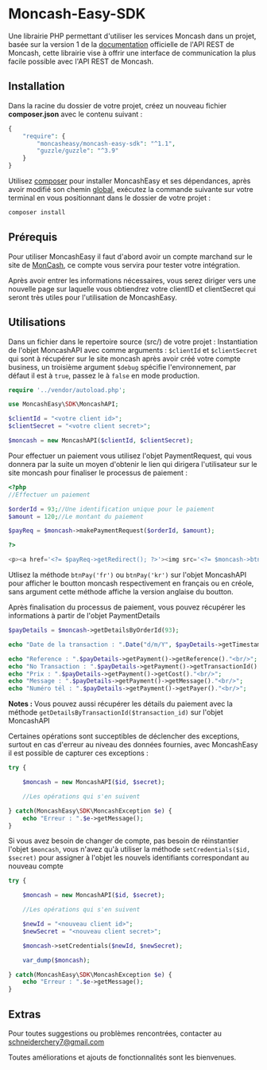 # Moncash-Easy-SDK
Une librairie PHP permettant d'utiliser les services Moncash dans un projet, basée sur la version 1 de la [documentation](https://sandbox.moncashbutton.digicelgroup.com/Moncash-business/resources/doc/RestAPI_MonCash_doc.pdf) officielle de l'API REST de Moncash, cette librairie vise à offrir une interface de communication la plus facile possible avec l'API REST de Moncash.


Installation
-----

Dans la racine du dossier de votre projet, créez un nouveau fichier <b>composer.json</b> avec le contenu suivant :

```php
{
    "require": {
        "moncasheasy/moncash-easy-sdk": "^1.1",
        "guzzle/guzzle": "^3.9"
    }
}
```

Utilisez [composer](https://getcomposer.org/download/) pour installer MoncashEasy et ses dépendances, après avoir modifié son chemin [global](https://askcodez.com/modifier-le-chemin-global-du-composeur-windows.html), exécutez la commande suivante sur votre terminal en vous positionnant dans le dossier de votre projet :

```php
composer install
```


Prérequis
-----

Pour utiliser MoncashEasy il faut d'abord avoir un compte marchand sur le site de [MonCash](https://sandbox.moncashbutton.digicelgroup.com/Moncash-business/New), ce compte vous servira pour tester votre intégration.

Après avoir entrer les informations nécessaires, vous serez diriger vers une nouvelle page sur laquelle vous obtiendrez votre clientID et clientSecret qui seront très utiles pour l'utilisation de MoncashEasy.


Utilisations
-----

Dans un fichier dans le repertoire source (src/) de votre projet :
Instantiation de l'objet MoncashAPI avec comme arguments : `$clientId` et `$clientSecret` qui sont à récupérer sur le site moncash après avoir créé votre compte business, un troisième argument `$debug` spécifie l'environnement, par défaut il est à `true`, passez le à `false` en mode production.

```php
require '../vendor/autoload.php';

use MoncashEasy\SDK\MoncashAPI;

$clientId = "<votre client id>";
$clientSecret = "<votre client secret>";

$moncash = new MoncashAPI($clientId, $clientSecret);

```

Pour effectuer un paiement vous utilisez l'objet PaymentRequest, qui vous donnera par la suite un moyen d'obtenir le lien qui dirigera l'utilisateur sur le site moncash pour finaliser le processus de paiement :

```php
<?php
//Effectuer un paiement

$orderId = 93;//Une identification unique pour le paiement
$amount = 120;//Le montant du paiement

$payReq = $moncash->makePaymentRequest($orderId, $amount);

?>

<p><a href='<?= $payReq->getRedirect(); ?>'><img src='<?= $moncash->btnPay(); ?>' width="120px" height="50px"></a></p>

```
Utlisez la méthode `btnPay('fr')` ou `btnPay('kr')` sur l'objet MoncashAPI pour afficher le boutton moncash respectivement en français ou en créole, sans argument cette méthode affiche la version anglaise du boutton.


Après finalisation du processus de paiement, vous pouvez récupérer les informations à partir de l'objet PaymentDetails

```php
$payDetails = $moncash->getDetailsByOrderId(93);

echo "Date de la transaction : ".Date("d/m/Y", $payDetails->getTimestamp()/1000)."<br/>";

echo "Reference : ".$payDetails->getPayment()->getReference()."<br/>";
echo "No Transaction : ".$payDetails->getPayment()->getTransactionId()."<br/>";
echo "Prix : ".$payDetails->getPayment()->getCost()."<br/>";
echo "Message : ".$payDetails->getPayment()->getMessage()."<br/>";
echo "Numéro tél : ".$payDetails->getPayment()->getPayer()."<br/>";

```


<strong>Notes :</strong>
Vous pouvez aussi récupérer les détails du paiement avec la méthode `getDetailsByTransactionId($transaction_id)` sur l'objet MoncashAPI



Certaines opérations sont succeptibles de déclencher des exceptions, surtout en cas d'erreur au niveau des données fournies, avec MoncashEasy il est possible de capturer ces exceptions :

```php
try {

	$moncash = new MoncashAPI($id, $secret);

	//Les opérations qui s'en suivent

} catch(MoncashEasy\SDK\MoncashException $e) {
	echo "Erreur : ".$e->getMessage();
}

```


Si vous avez besoin de changer de compte, pas besoin de réinstantier l'objet `$moncash`, vous n'avez qu'à utiliser la méthode `setCredentials($id, $secret)` pour assigner à l'objet les nouvels identifiants correspondant au nouveau compte

```php
try {

	$moncash = new MoncashAPI($id, $secret);

	//Les opérations qui s'en suivent

	$newId = "<nouveau client id>";
	$newSecret = "<nouveau client secret>";

	$moncash->setCredentials($newId, $newSecret);

	var_dump($moncash);

} catch(MoncashEasy\SDK\MoncashException $e) {
	echo "Erreur : ".$e->getMessage();
}

```


Extras
-----

Pour toutes suggestions ou problèmes rencontrées, contacter au schneiderchery7@gmail.com

Toutes améliorations et ajouts de fonctionnalités sont les bienvenues.
